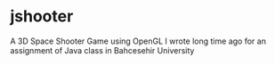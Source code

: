 jshooter
========

A 3D Space Shooter Game using OpenGL I wrote long time ago for an assignment of Java class in Bahcesehir University
